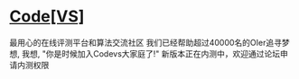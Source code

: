 # [Code[VS]](http://codevs.cn)
最用心的在线评测平台和算法交流社区
我们已经帮助超过40000名的OIer追寻梦想, 
我想, "你是时候加入Codevs大家庭了!" 
新版本正在内测中，欢迎通过论坛申请内测权限
